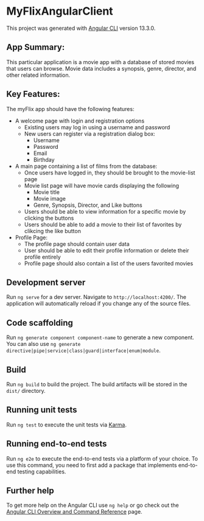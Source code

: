 # MyFlixAngularClient

This project was generated with [Angular CLI](https://github.com/angular/angular-cli) version 13.3.0.

## App Summary:
This particular application is a movie app with a database of stored movies
that users can browse. Movie data includes a synopsis, genre, director, and other related information.

## Key Features:
The myFlix app should have the following features:
- A welcome page with login and registration options
    - Existing users may log in using a username and password
    - New users can register via a registration dialog box:
        - Username
        - Password
        - Email
        - Birthday
- A main page containing a list of films from the database:
    - Once users have logged in, they should be brought to the movie-list page
    - Movie list page will have movie cards displaying the following
        - Movie title
        - Movie image
        - Genre, Synopsis, Director, and Like buttons
    - Users should be able to view information for a specific movie by clicking
    the buttons
    - Users should be able to add a movie to their list of favorites by clikcing the like button
- Profile Page:
    - The profile page should contain user data
    - User should be able to edit their profile information or delete their profile entirely
    - Profile page should also contain a list of the users favorited movies

## Development server

Run `ng serve` for a dev server. Navigate to `http://localhost:4200/`. The application will automatically reload if you change any of the source files.

## Code scaffolding

Run `ng generate component component-name` to generate a new component. You can also use `ng generate directive|pipe|service|class|guard|interface|enum|module`.

## Build

Run `ng build` to build the project. The build artifacts will be stored in the `dist/` directory.

## Running unit tests

Run `ng test` to execute the unit tests via [Karma](https://karma-runner.github.io).

## Running end-to-end tests

Run `ng e2e` to execute the end-to-end tests via a platform of your choice. To use this command, you need to first add a package that implements end-to-end testing capabilities.

## Further help

To get more help on the Angular CLI use `ng help` or go check out the [Angular CLI Overview and Command Reference](https://angular.io/cli) page.
